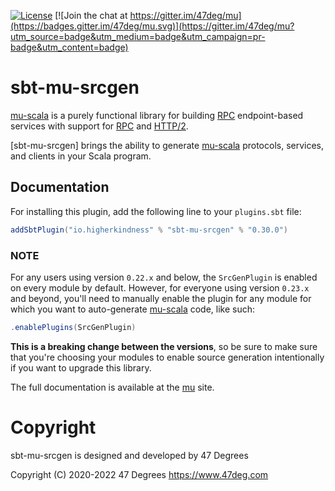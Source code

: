 [comment]: <> (Don't edit this file!)
[comment]: <> (It is automatically updated after every release of https://github.com/47degrees/.github)
[comment]: <> (If you want to suggest a change, please open a PR or issue in that repository)

[![License](https://img.shields.io/badge/license-Apache%202-blue.svg)](https://raw.githubusercontent.com/higherkindness/mu-scala/master/LICENSE) 
[![Join the chat at https://gitter.im/47deg/mu](https://badges.gitter.im/47deg/mu.svg)](https://gitter.im/47deg/mu?utm_source=badge&utm_medium=badge&utm_campaign=pr-badge&utm_content=badge)

# sbt-mu-srcgen

[mu-scala] is a purely functional library for building [RPC] endpoint-based services with support for [RPC] and [HTTP/2].

[sbt-mu-srcgen] brings the ability to generate [mu-scala] protocols, services, and clients in your Scala program.

## Documentation

For installing this plugin, add the following line to your `plugins.sbt` file:

```sbt mdoc:silent
addSbtPlugin("io.higherkindness" % "sbt-mu-srcgen" % "0.30.0")
```

### NOTE

For any users using version `0.22.x` and below, the `SrcGenPlugin` is enabled on every module by default.  However, for everyone using 
version `0.23.x` and beyond, you'll need to manually enable the plugin for any module for which you want to 
auto-generate [mu-scala] code, like such:

```sbt mdoc:silent
.enablePlugins(SrcGenPlugin)
```

**This is a breaking change between the versions**, so be sure to make sure that you're choosing your modules to enable source generation
intentionally if you want to upgrade this library.

The full documentation is available at the [mu](https://higherkindness.io/mu-scala/guides/generate-sources-from-idl) site.

[RPC]: https://en.wikipedia.org/wiki/Remote_procedure_call
[HTTP/2]: https://http2.github.io/
[gRPC]: https://grpc.io/
[mu-scala]: https://higherkindness.github.io/mu-scala/

# Copyright

sbt-mu-srcgen is designed and developed by 47 Degrees

Copyright (C)  2020-2022 47 Degrees <https://www.47deg.com>
